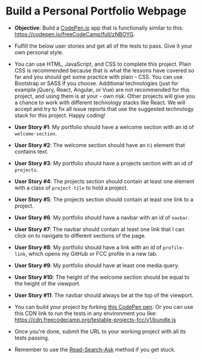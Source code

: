 # Build a Personal Portfolio Webpage

- **Objective**: Build a [CodePen.io](https://codepen.io/) app that is functionally similar to this: https://codepen.io/freeCodeCamp/full/zNBOYG.

- Fulfill the below user stories and get all of the tests to pass. Give it your own personal style.

- You can use HTML, JavaScript, and CSS to complete this project. Plain CSS is recommended because that is what the lessons have covered so far and you should get some practice with plain - CSS. You can use Bootstrap or SASS if you choose. Additional technologies (just for example jQuery, React, Angular, or Vue) are not recommended for this project, and using them is at your - own risk. Other projects will give you a chance to work with different technology stacks like React. We will accept and try to fix all issue reports that use the suggested technology stack for this project. Happy coding!

- **User Story #1**: My portfolio should have a welcome section with an id of `welcome-section`.

- **User Story #2**: The welcome section should have an `h1` element that contains text.

- **User Story #3**: My portfolio should have a projects section with an id of `projects`.

- **User Story #4**: The projects section should contain at least one element with a class of `project-tile` to hold a project.

- **User Story #5**: The projects section should contain at least one link to a project.

- **User Story #6**: My portfolio should have a navbar with an id of `navbar`.

- **User Story #7**: The navbar should contain at least one link that I can click on to navigate to different sections of the page.

- **User Story #8**: My portfolio should have a link with an id of `profile-link`, which opens my GitHub or FCC profile in a new tab.

- **User Story #9**: My portfolio should have at least one media query.

- **User Story #10**: The height of the welcome section should be equal to the height of the viewport.

- **User Story #11**: The navbar should always be at the top of the viewport.

- You can build your project by forking [this CodePen pen](http://codepen.io/freeCodeCamp/pen/MJjpwO). Or you can use this CDN link to run the tests in any environment you like: https://cdn.freecodecamp.org/testable-projects-fcc/v1/bundle.js

- Once you're done, submit the URL to your working project with all its tests passing.

- Remember to use the [Read-Search-Ask](https://forum.freecodecamp.org/t/how-to-get-help-when-you-are-stuck/19514) method if you get stuck.
